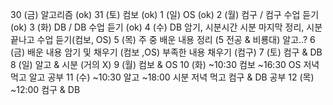 30 (금)
알고리즘 (ok)
31 (토)
컴보 (ok)
1 (일)
OS (ok)
2 (월)
컴구 / 컴구 수업 듣기(ok)
3 (화)
DB / DB 수업 듣기 (ok)
4 (수)
DB 암기, 시분시간 시분 마지막 정리, 시분 끝나고 수업 듣기(컴보, OS)
5 (목)
주 중 배운 내용 정리 (5 전공 & 비룡대) 알고..?
6 (금)
배운 내용 암기 및 채우기 (컴보 ,OS)
부족한 내용 채우기 (컴구)
7 (토)
컴구 & DB
8 (일)
알고 & 시분 (거의 X)
9 (월)
컴보 & OS
10 (화)
~10:30 컴보
~16:30 OS
저녁 먹고 알고 공부
11 (수)
~10:30 알고
~18:00 시분
저녁 먹고 컴구 & DB 공부
12 (목)
~12:00 컴구 & DB
